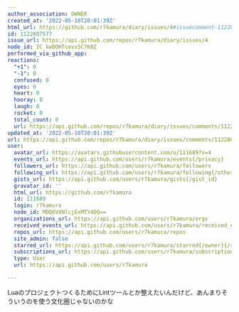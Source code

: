 ```yaml
---
author_association: OWNER
created_at: '2022-05-10T20:01:39Z'
html_url: https://github.com/r7kamura/diary/issues/4#issuecomment-1122807577
id: 1122807577
issue_url: https://api.github.com/repos/r7kamura/diary/issues/4
node_id: IC_kwDOHTcevs5C7K8Z
performed_via_github_app: 
reactions:
  "+1": 0
  "-1": 0
  confused: 0
  eyes: 0
  heart: 0
  hooray: 0
  laugh: 0
  rocket: 0
  total_count: 0
  url: https://api.github.com/repos/r7kamura/diary/issues/comments/1122807577/reactions
updated_at: '2022-05-10T20:01:39Z'
url: https://api.github.com/repos/r7kamura/diary/issues/comments/1122807577
user:
  avatar_url: https://avatars.githubusercontent.com/u/111689?v=4
  events_url: https://api.github.com/users/r7kamura/events{/privacy}
  followers_url: https://api.github.com/users/r7kamura/followers
  following_url: https://api.github.com/users/r7kamura/following{/other_user}
  gists_url: https://api.github.com/users/r7kamura/gists{/gist_id}
  gravatar_id: ''
  html_url: https://github.com/r7kamura
  id: 111689
  login: r7kamura
  node_id: MDQ6VXNlcjExMTY4OQ==
  organizations_url: https://api.github.com/users/r7kamura/orgs
  received_events_url: https://api.github.com/users/r7kamura/received_events
  repos_url: https://api.github.com/users/r7kamura/repos
  site_admin: false
  starred_url: https://api.github.com/users/r7kamura/starred{/owner}{/repo}
  subscriptions_url: https://api.github.com/users/r7kamura/subscriptions
  type: User
  url: https://api.github.com/users/r7kamura

---
```

LuaのプロジェクトつくるためにLintツールとか整えたいんだけど、あんまりそういうのを使う文化圏じゃないのかな